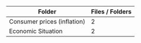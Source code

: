 | Folder                      |   Files / Folders |
|-----------------------------|-------------------|
| Consumer prices (inflation) |                 2 |
| Economic Situation          |                 2 |